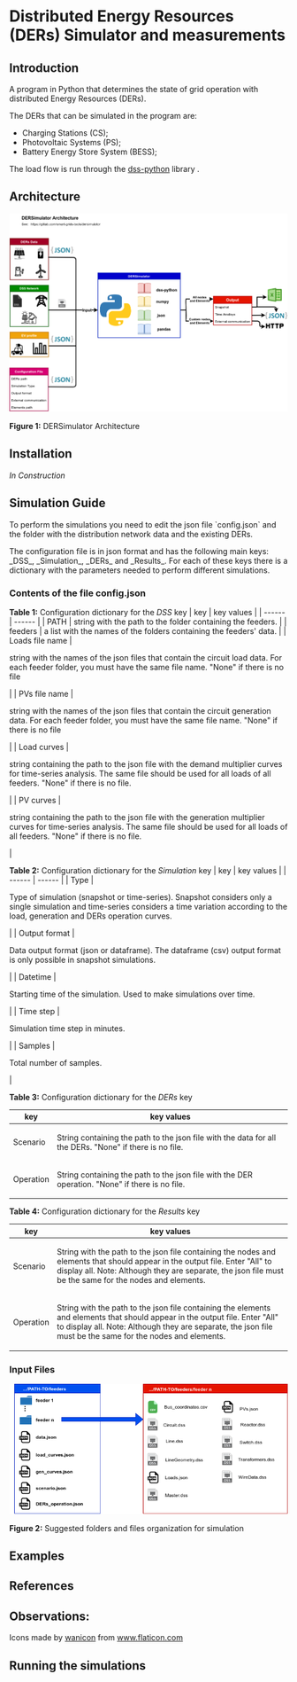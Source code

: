 # Distributed Energy Resources (DERs) Simulator and measurements

## Introduction

A program in Python that determines the state of grid operation with distributed Energy Resources (DERs).

The DERs that can be simulated in the program are:

- Charging Stations (CS);
- Photovoltaic Systems (PS);
- Battery Energy Store System (BESS);

The load flow is run through the [dss-python](https://pypi.org/project/dss-python/) library .

## Architecture

![alt-text](doc/Architecture.png)

**Figure 1:** DERSimulator Architecture


## Installation

_In Construction_

## Simulation Guide

<p>To perform the simulations you need to edit the json file `config.json` and the folder with the distribution network data and the existing DERs.</p>

<p>The configuration file is in json format and has the following main keys: _DSS_, _Simulation_, _DERs_ and _Results_. For each of these keys there is a dictionary with the parameters needed to perform different simulations.</p>

### Contents of the file config.json

**Table 1:** Configuration dictionary for the _DSS_ key
| key | key values |
| ------ | ------ |
| PATH | string with the path to the folder containing the feeders. |
| feeders | a list with the names of the folders containing the feeders' data. |
| Loads file name | <p>string with the names of the json files that contain the circuit load data. For each feeder folder, you must have the same file name. "None" if there is no file</p> |
| PVs file name | <p>string with the names of the json files that contain the circuit generation data. For each feeder folder, you must have the same file name. "None" if there is no file</p>  |
| Load curves | <p>string containing the path to the json file with the demand multiplier curves for time-series analysis. The same file should be used for all loads of all feeders. "None" if there is no file. </p>|
| PV curves | <p>string containing the path to the json file with the generation multiplier curves for time-series analysis. The same file should be used for all loads of all feeders. "None" if there is no file. </p>|

**Table 2:** Configuration dictionary for the _Simulation_ key
| key | key values |
| ------ | ------ |
| Type | <p> Type of simulation (snapshot or time-series). Snapshot considers only a single simulation and time-series considers a time variation according to the load, generation and DERs operation curves. </p> |
| Output format | <p> Data output format (json or dataframe). The dataframe (csv) output format is only possible in snapshot simulations. </p> |
| Datetime | <p> Starting time of the simulation. Used to make simulations over time. </p> |
| Time step | <p> Simulation time step in minutes. </p> |
| Samples | <p> Total number of samples. </p> | 

**Table 3:** Configuration dictionary for the _DERs_ key

| key | key values |
| ------ | ------ |
| Scenario | <p>String containing the path to the json file with the data for all the DERs. "None" if there is no file.                                  </p> |
| Operation | <p>String containing the path to the json file with the DER operation. "None" if there is no file.                                  </p> |

**Table 4:** Configuration dictionary for the _Results_ key

| key | key values |
| ------ | ------ |
| Scenario | <p>String with the path to the json file containing the nodes and elements that should appear in the output file. Enter "All" to display all. Note: Although they are separate, the json file must be the same for the nodes and elements.</p>|
| Operation | <p>String with the path to the json file containing the elements and elements that should appear in the output file. Enter "All" to display all. Note: Although they are separate, the json file must be the same for the nodes and elements.</p>|

### Input Files

![alt-text](doc/Input.png)

**Figure 2:** Suggested folders and files organization for simulation


## Examples




## References


## Observations: 

<div>Icons made by <a href="https://www.flaticon.com/authors/wanicon" title="wanicon">wanicon</a> from <a href="https://www.flaticon.com/" title="Flaticon">www.flaticon.com</a></div>




## Running the simulations
